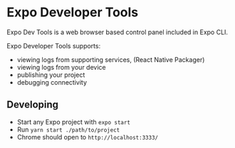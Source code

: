# Expo Developer Tools

Expo Dev Tools is a web browser based control panel included in Expo CLI.

Expo Developer Tools supports:

- viewing logs from supporting services, (React Native Packager)
- viewing logs from your device
- publishing your project
- debugging connectivity

## Developing

- Start any Expo project with `expo start`
- Run `yarn start ./path/to/project`
- Chrome should open to `http://localhost:3333/`
